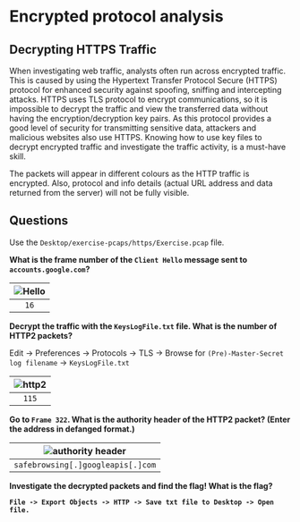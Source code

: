 # Encrypted protocol analysis

## Decrypting HTTPS Traffic

When investigating web traffic, analysts often run across encrypted traffic. This is caused by using the Hypertext 
Transfer Protocol Secure (HTTPS) protocol for enhanced security against spoofing, sniffing and intercepting attacks. 
HTTPS uses TLS protocol to encrypt communications, so it is impossible to decrypt the traffic and view the transferred 
data without having the encryption/decryption key pairs. As this protocol provides a good level of security for 
transmitting sensitive data, attackers and malicious websites also use HTTPS. Knowing how to use key files to 
decrypt encrypted traffic and investigate the traffic activity, is a must-have skill.

The packets will appear in different colours as the HTTP traffic is encrypted. Also, protocol and info details 
(actual URL address and data returned from the server) will not be fully visible. 

## Questions

Use the `Desktop/exercise-pcaps/https/Exercise.pcap` file.

**What is the frame number of the `Client Hello` message sent to `accounts.google.com`?**

| ![Hello](/_static/images/shark-26.png)
|:--:|
| `16` |

**Decrypt the traffic with the `KeysLogFile.txt` file. What is the number of HTTP2 packets?**

Edit -> Preferences -> Protocols -> TLS -> Browse for `(Pre)-Master-Secret log filename` -> `KeysLogFile.txt`

| ![http2](/_static/images/shark-27.png)
|:--:|
| `115` |

**Go to `Frame 322`. What is the authority header of the HTTP2 packet? (Enter the address in defanged format.)**

| ![authority header](/_static/images/shark-28.png)
|:--:|
| `safebrowsing[.]googleapis[.]com` |

**Investigate the decrypted packets and find the flag! What is the flag?**

**`File -> Export Objects -> HTTP -> Save txt file to Desktop -> Open file.`**

